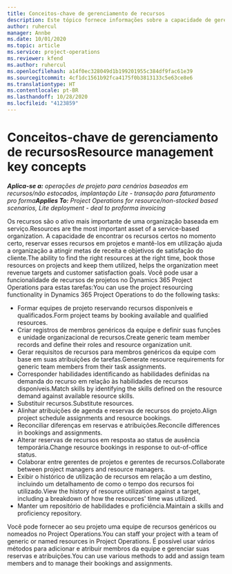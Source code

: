 ```yaml
---
title: Conceitos-chave de gerenciamento de recursos
description: Este tópico fornece informações sobre a capacidade de gerenciamento de recursos no Microsoft Dynamics Project Operations.
author: ruhercul
manager: Annbe
ms.date: 10/01/2020
ms.topic: article
ms.service: project-operations
ms.reviewer: kfend
ms.author: ruhercul
ms.openlocfilehash: a14f0ec328049d1b199201955c384df9fac61e39
ms.sourcegitcommit: 4cf1dc1561b92fca4175f0b3813133c5e63ce8e6
ms.translationtype: HT
ms.contentlocale: pt-BR
ms.lasthandoff: 10/28/2020
ms.locfileid: "4123859"
---
```

# <a name="resource-management-key-concepts"></a><span data-ttu-id="5288d-103">Conceitos-chave de gerenciamento de recursos</span><span class="sxs-lookup"><span data-stu-id="5288d-103">Resource management key concepts</span></span>

<span data-ttu-id="5288d-104">_**Aplica-se a:** operações de projeto para cenários baseados em recursos/não estocados, implantação Lite - transação para faturamento pro forma_</span><span class="sxs-lookup"><span data-stu-id="5288d-104">_**Applies To:** Project Operations for resource/non-stocked based scenarios, Lite deployment - deal to proforma invoicing_</span></span>

<span data-ttu-id="5288d-105">Os recursos são o ativo mais importante de uma organização baseada em serviço.</span><span class="sxs-lookup"><span data-stu-id="5288d-105">Resources are the most important asset of a service-based organization.</span></span> <span data-ttu-id="5288d-106">A capacidade de encontrar os recursos certos no momento certo, reservar esses recursos em projetos e mantê-los em utilização ajuda a organização a atingir metas de receita e objetivos de satisfação do cliente.</span><span class="sxs-lookup"><span data-stu-id="5288d-106">The ability to find the right resources at the right time, book those resources on projects and keep them utilized, helps the organization meet revenue targets and customer satisfaction goals.</span></span> <span data-ttu-id="5288d-107">Você pode usar a funcionalidade de recursos de projetos no Dynamics 365 Project Operations para estas tarefas:</span><span class="sxs-lookup"><span data-stu-id="5288d-107">You can use the project resourcing functionality in Dynamics 365 Project Operations to do the following tasks:</span></span>

- <span data-ttu-id="5288d-108">Formar equipes de projeto reservando recursos disponíveis e qualificados.</span><span class="sxs-lookup"><span data-stu-id="5288d-108">Form project teams by booking available and qualified resources.</span></span>
- <span data-ttu-id="5288d-109">Criar registros de membros genéricos da equipe e definir suas funções e unidade organizacional de recursos.</span><span class="sxs-lookup"><span data-stu-id="5288d-109">Create generic team member records and define their roles and resource organization unit.</span></span>
- <span data-ttu-id="5288d-110">Gerar requisitos de recursos para membros genéricos da equipe com base em suas atribuições de tarefas.</span><span class="sxs-lookup"><span data-stu-id="5288d-110">Generate resource requirements for generic team members from their task assignments.</span></span>
- <span data-ttu-id="5288d-111">Corresponder habilidades identificando as habilidades definidas na demanda do recurso em relação às habilidades de recursos disponíveis.</span><span class="sxs-lookup"><span data-stu-id="5288d-111">Match skills by identifying the skills defined on the resource demand against available resource skills.</span></span>
- <span data-ttu-id="5288d-112">Substituir recursos.</span><span class="sxs-lookup"><span data-stu-id="5288d-112">Substitute resources.</span></span>
- <span data-ttu-id="5288d-113">Alinhar atribuições de agenda e reservas de recursos do projeto.</span><span class="sxs-lookup"><span data-stu-id="5288d-113">Align project schedule assignments and resource bookings.</span></span>
- <span data-ttu-id="5288d-114">Reconciliar diferenças em reservas e atribuições.</span><span class="sxs-lookup"><span data-stu-id="5288d-114">Reconcile differences in bookings and assignments.</span></span>
- <span data-ttu-id="5288d-115">Alterar reservas de recursos em resposta ao status de ausência temporária.</span><span class="sxs-lookup"><span data-stu-id="5288d-115">Change resource bookings in response to out-of-office status.</span></span>
- <span data-ttu-id="5288d-116">Colaborar entre gerentes de projetos e gerentes de recursos.</span><span class="sxs-lookup"><span data-stu-id="5288d-116">Collaborate between project managers and resource managers.</span></span>
- <span data-ttu-id="5288d-117">Exibir o histórico de utilização de recursos em relação a um destino, incluindo um detalhamento de como o tempo dos recursos foi utilizado.</span><span class="sxs-lookup"><span data-stu-id="5288d-117">View the history of resource utilization against a target, including a breakdown of how the resources' time was utilized.</span></span>
- <span data-ttu-id="5288d-118">Manter um repositório de habilidades e proficiência.</span><span class="sxs-lookup"><span data-stu-id="5288d-118">Maintain a skills and proficiency repository.</span></span>


<span data-ttu-id="5288d-119">Você pode fornecer ao seu projeto uma equipe de recursos genéricos ou nomeados no Project Operations.</span><span class="sxs-lookup"><span data-stu-id="5288d-119">You can staff your project with a team of generic or named resources in Project Operations.</span></span> <span data-ttu-id="5288d-120">É possível usar vários métodos para adicionar e atribuir membros da equipe e gerenciar suas reservas e atribuições.</span><span class="sxs-lookup"><span data-stu-id="5288d-120">You can use various methods to add and assign team members and to manage their bookings and assignments.</span></span> 
